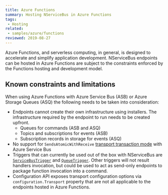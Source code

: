 ```yaml
---
title: Azure Functions
summary: Hosting NServiceBus in Azure Functions
tags:
 - Hosting
related:
 - samples/azure/functions
reviewed: 2019-08-27
---
```


Azure Functions, and serverless computing, in general, is designed to accelerate and simplify application development. NServiceBus endpoints can be hosted in Azure Functions are subject to the constraints enforced by the Functions hosting and development model.


## Known constraints and limitations

When using Azure Functions with Azure Service Bus (ASB) or Azure Storage Queues (ASQ) the following needs to be taken into consideration:

- Endpoints cannot create their own infrastructure using installers. The infrastructure required by the endpoint to run needs to be created upfront.
  - Queues for commands (ASB and ASQ)
  - Topics and subscriptions for events (ASB)
  - Subscription records in storage for events (ASQ)
- No support for `SendsAtomicWithReceive` [transport transaction mode](https://docs.particular.net/transports/transactions?version=core_7.2#transactions-transport-transaction-sends-atomic-with-receive) with Azure Service Bus
- Triggers that can currently be used out of the box with NServiceBus are [`ServiceBusTrigger`](https://docs.microsoft.com/en-us/azure/azure-functions/functions-bindings-service-bus) and [`QueueTrigger`](https://docs.microsoft.com/en-us/azure/azure-functions/functions-bindings-storage-queue). Other triggers will not result handlers invocation, but could be used to act as send-only endpoints to package function invocation into a command.
- Configuration API exposes transport configuration options via `configuration.Transport` property that are not all applicable to the endpoints hosted in Azure Functions.
